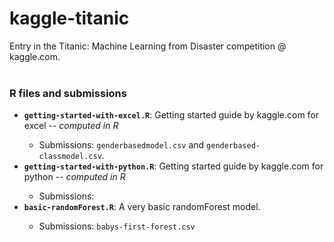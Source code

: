 kaggle-titanic
==============

Entry in the Titanic: Machine Learning from Disaster competition @ kaggle.com.
<br /><br />

<h3>R files and submissions</h3>
<ul>
<li><code><strong>getting-started-with-excel.R</strong></code>: Getting started guide by kaggle.com for excel -- <em>computed in R</em></li>
<ul>
<li>Submissions: <code>genderbasedmodel.csv</code> and <code>genderbased-classmodel.csv</code>. 
</ul>
<li><code><strong>getting-started-with-python.R</strong></code>: Getting started guide by kaggle.com for python -- <em>computed in R</em></li>
<ul>
<li>Submissions:</li>
</ul>
<li><code><strong>basic-randomForest.R</strong></code>: A very basic randomForest model.</li>
<ul>
<li>Submissions: <code>babys-first-forest.csv</code></li>
</ul>
</ul>
